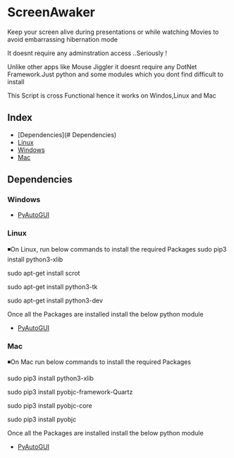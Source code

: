 # ScreenAwaker
Keep your screen alive during presentations or while watching Movies to avoid embarrassing hibernation mode

It doesnt require any adminstration access ..Seriously !

Unlike other apps like Mouse Jiggler it doesnt require any DotNet Framework.Just python and some modules which you dont find difficult to install


This Script is cross Functional hence it works on Windos,Linux and Mac

Index
-----

* [Dependencies](# Dependencies)
* [Linux](#Linux)
* [Windows](#Windows)
* [Mac](#Mac)


## Dependencies
### Windows
* [PyAutoGUI](https://pypi.python.org/pypi/PyAutoGUI)

### Linux

◾On Linux, run  below  commands to install the required Packages
sudo pip3 install python3-xlib

sudo apt-get install scrot

sudo apt-get install python3-tk

sudo apt-get install python3-dev

Once all the Packages are installed install the below python module

* [PyAutoGUI](https://pypi.python.org/pypi/PyAutoGUI)

### Mac
◾On Mac run  below  commands to install the required Packages


sudo pip3 install python3-xlib

sudo pip3 install pyobjc-framework-Quartz

sudo pip3 install pyobjc-core 

sudo pip3 install pyobjc

Once all the Packages are installed install the below python module

* [PyAutoGUI](https://pypi.python.org/pypi/PyAutoGUI)







